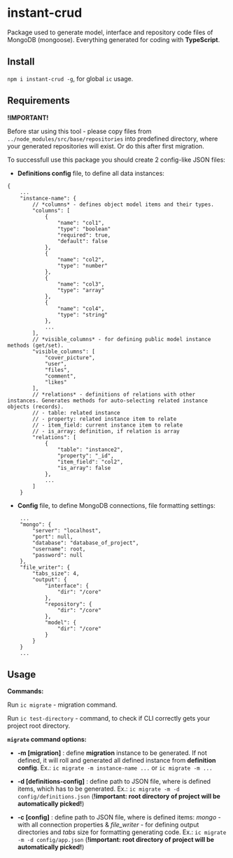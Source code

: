 # instant-crud

Package used to generate model, interface and repository code files of MongoDB (mongoose).
Everything generated for coding with **TypeScript**.

## Install

`npm i instant-crud -g`, for global `ic` usage.

## Requirements

**!IMPORTANT!**

Before star using this tool - please copy files from `../node_modules/src/base/repositories` into predefined directory, where your generated repositories will exist. Or do this after first migration.

To successfull use this package you should create 2 config-like JSON files:

* **Definitions config** file, to define all data instances: 
```
{
    ...
    "instance-name": {
        // *columns* - defines object model items and their types.
        "columns": [
            {
                "name": "col1",
                "type": "boolean"
                "required": true,
                "default": false
            },
            {
                "name": "col2",
                "type": "number"
            },
            {
                "name": "col3",
                "type": "array"
            },
            {
                "name": "col4",
                "type": "string"
            },
            ...
        ],
        // *visible_columns* - for defining public model instance methods (get/set). 
        "visible_columns": [
            "cover_picture",
            "user",
            "files",
            "comment",
            "likes"
        ],
        // *relations* - definitions of relations with other instances. Generates methods for auto-selecting related instance objects (records).
        // - table: related instance
        // - property: related instance item to relate
        // - item_field: current instance item to relate
        // - is_array: definition, if relation is array
        "relations": [
            {
                "table": "instance2",
                "property": "_id",
                "item_field": "col2",
                "is_array": false
            },
            ...
        ]
    }
```

* **Config** file, to define MongoDB connections, file formatting settings: 

```
    ...
    "mongo": {
        "server": "localhost",
        "port": null,
        "database": "database_of_project",
        "username": root,
        "password": null
    },
    "file_writer": {
        "tabs_size": 4,
        "output": {
            "interface": {
                "dir": "/core"
            },
            "repository": {
                "dir": "/core"
            },
            "model": {
                "dir": "/core"
            }
        }
    }
    ...
```

## Usage

**Commands:**

Run `ic migrate` - migration command.

Run `ic test-directory` - command, to check if CLI correctly gets your project root directory.

**`migrate` command options:**

* **-m [migration]** : define **migration** instance to be generated. If not defined, it will roll and generated all defined instance from **definition config**. Ex.: `ic migrate -m instance-name ...` or `ic migrate -m ...`

* **-d [definitions-config]** : define path to JSON file, where is defined items, which has to be generated. Ex.: `ic migrate -m -d config/definitions.json` (**!important: root directory of project will be automatically picked!**)

* **-c [config]** : define path to JSON file, where is defined items: *mongo* - with all connection properties & *file_writer* - for defining output directories and *tabs* size for formatting generating code.  Ex.: `ic migrate -m -d config/app.json` (**!important: root directory of project will be automatically picked!**)

